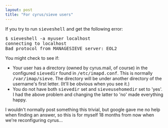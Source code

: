 ```yaml
---
layout: post
title: "For cyrus/sieve users"
---
```




If you try to run <tt>sieveshell</tt> and get the following error:
<pre class="sourceCode">
$ sieveshell -a myuser localhost
connecting to localhost
Bad protocol from MANAGESIEVE server: EOL2
</pre>

<p>You might check to see if:</p>

<p><ul>
  <li>Your user has a directory (owned by cyrus.mail, of course) in the configured <tt>sievedir</tt> found in <tt>/etc/imapd.conf</tt>. This is normally <tt>/var/imap/sieve</tt>. The directory will be under another directory of the username's first letter. (It'll be obvious when you see it.)</li>
  <li>You do not have both <tt>sievedir</tt> set and <tt>sieveusehomedir</tt> set to 'yes'. I had the above problem and changing the latter to 'no' made everything happy.</li>
</ul>

<p>I wouldn't normally post something this trivial, but google gave me no help when finding an answer, so this is for myself 18 months from now when we're reconfiguring cyrus...</p>


